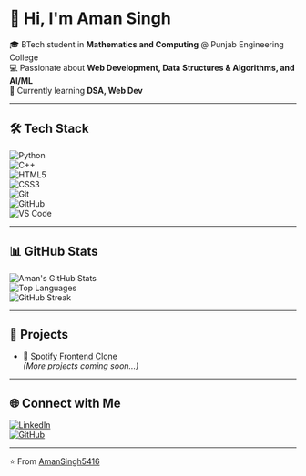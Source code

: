 # 👋 Hi, I'm Aman Singh  

🎓 BTech student in **Mathematics and Computing** @ Punjab Engineering College  
💻 Passionate about **Web Development, Data Structures & Algorithms, and AI/ML**  
🌱 Currently learning **DSA, Web Dev**  

---

## 🛠️ Tech Stack  

![Python](https://img.shields.io/badge/Python-3776AB?style=for-the-badge&logo=python&logoColor=white)  
![C++](https://img.shields.io/badge/C++-00599C?style=for-the-badge&logo=cplusplus&logoColor=white)  
![HTML5](https://img.shields.io/badge/HTML5-E34F26?style=for-the-badge&logo=html5&logoColor=white)  
![CSS3](https://img.shields.io/badge/CSS3-1572B6?style=for-the-badge&logo=css3&logoColor=white)  
![Git](https://img.shields.io/badge/Git-F05032?style=for-the-badge&logo=git&logoColor=white)  
![GitHub](https://img.shields.io/badge/GitHub-181717?style=for-the-badge&logo=github&logoColor=white)  
![VS Code](https://img.shields.io/badge/VS_Code-0078D4?style=for-the-badge&logo=visual-studio-code&logoColor=white)  

---

## 📊 GitHub Stats  

![Aman's GitHub Stats](https://github-readme-stats.vercel.app/api?username=AmanSingh5416&show_icons=true&theme=tokyonight)  
![Top Languages](https://github-readme-stats.vercel.app/api/top-langs/?username=AmanSingh5416&layout=compact&theme=tokyonight)  
![GitHub Streak](https://github-readme-streak-stats.herokuapp.com/?user=AmanSingh5416&theme=tokyonight)  

---

## 📌 Projects  

- 🎵 [Spotify Frontend Clone](https://github.com/AmanSingh5416/Spotify-Clone)  
*(More projects coming soon...)*  

---

## 🌐 Connect with Me  

[![LinkedIn](https://img.shields.io/badge/LinkedIn-blue?style=for-the-badge&logo=linkedin)](www.linkedin.com/in/amansingh-coder)  
[![GitHub](https://img.shields.io/badge/GitHub-181717?style=for-the-badge&logo=github)](https://github.com/AmanSingh5416)  

---
⭐️ From [AmanSingh5416](https://github.com/AmanSingh5416)
